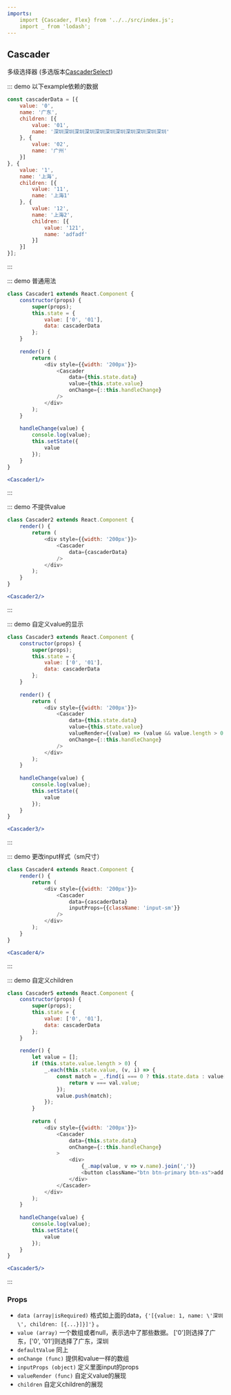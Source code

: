 ```yaml
---
imports:
    import {Cascader, Flex} from '../../src/index.js';
    import _ from 'lodash';
---
```

## Cascader

多级选择器 (多选版本[CascaderSelect](#/doc/CascaderSelect))

::: demo 以下example依赖的数据
```js
const cascaderData = [{
    value: '0',
    name: '广东',
    children: [{
        value: '01',
        name: '深圳深圳深圳深圳深圳深圳深圳深圳深圳深圳深圳'
    }, {
        value: '02',
        name: '广州'
    }]
}, {
    value: '1',
    name: '上海',
    children: [{
        value: '11',
        name: '上海1'
    }, {
        value: '12',
        name: '上海2',
        children: [{
            value: '121',
            name: 'adfadf'
        }]
    }]
}];
```
:::

::: demo 普通用法
```js
class Cascader1 extends React.Component {
    constructor(props) {
        super(props);
        this.state = {
            value: ['0', '01'],
            data: cascaderData
        };
    }
    
    render() {
        return (
            <div style={{width: '200px'}}>
                <Cascader
                    data={this.state.data}
                    value={this.state.value}
                    onChange={::this.handleChange}
                />
            </div>
        );
    }
    
    handleChange(value) {
        console.log(value);
        this.setState({
            value
        });
    }
}
```

```jsx
<Cascader1/>
```
:::

::: demo 不提供value
```js
class Cascader2 extends React.Component {
    render() {
        return (
            <div style={{width: '200px'}}>
                <Cascader
                    data={cascaderData}
                />
            </div>
        );
    }
}
```
```jsx
<Cascader2/>
```
:::

::: demo 自定义value的显示
```js
class Cascader3 extends React.Component {
    constructor(props) {
        super(props);
        this.state = {
            value: ['0', '01'],
            data: cascaderData
        };
    }
    
    render() {
        return (
            <div style={{width: '200px'}}>
                <Cascader
                    data={this.state.data}
                    value={this.state.value}
                    valueRender={(value) => (value && value.length > 0 ? value[value.length - 1].name : '')}
                    onChange={::this.handleChange}
                />
            </div>
        );
    }
    
    handleChange(value) {
        console.log(value);
        this.setState({
            value
        });
    }
}
```
```jsx
<Cascader3/>
```
:::

::: demo 更改input样式（sm尺寸）
```js
class Cascader4 extends React.Component {
    render() {
        return (
            <div style={{width: '200px'}}>
                <Cascader
                    data={cascaderData}
                    inputProps={{className: 'input-sm'}}
                />
            </div>
        );
    }
}
```
```jsx
<Cascader4/>
```
:::

::: demo 自定义children
```js
class Cascader5 extends React.Component {
    constructor(props) {
        super(props);
        this.state = {
            value: ['0', '01'],
            data: cascaderData
        };
    }
    
    render() {
        let value = [];
        if (this.state.value.length > 0) {
            _.each(this.state.value, (v, i) => {
                const match = _.find(i === 0 ? this.state.data : value[i - 1].children, val => {
                    return v === val.value;
                });
                value.push(match);
            });
        }
        
        return (
            <div style={{width: '200px'}}>
                <Cascader
                    data={this.state.data}
                    onChange={::this.handleChange}
                >
                    <div>
                        {_.map(value, v => v.name).join(',')}
                        <button className="btn btn-primary btn-xs">add +</button>
                    </div>
                </Cascader>
            </div>
        );
    }
    
    handleChange(value) {
        console.log(value);
        this.setState({
            value
        });
    }
}
```
```jsx
<Cascader5/>
```
:::

### Props
- `data (array|isRequired)` 格式如上面的data，`{'[{value: 1, name: \'深圳\', children: [{...}]}]'}` 。
- `value (array)` 一个数组或者null，表示选中了那些数据。 ['0']则选择了广东，['0', '01']则选择了广东，深圳
- `defaultValue` 同上
- `onChange (func)` 提供和value一样的数组
- `inputProps (object)` 定义里面input的props
- `valueRender (func)` 自定义value的展现
- `children` 自定义children的展现